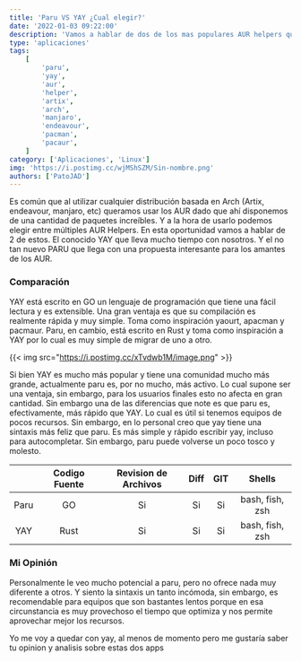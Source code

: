 ```yaml
---
title: 'Paru VS YAY ¿Cual elegir?'
date: '2022-01-03 09:22:00'
description: 'Vamos a hablar de dos de los mas populares AUR helpers que existen. El mítico YAY y el disruptor Paru que llega para ser el unico.'
type: 'aplicaciones'
tags:
    [
        'paru',
        'yay',
        'aur',
        'helper',
        'artix',
        'arch',
        'manjaro',
        'endeavour',
        'pacman',
        'pacaur',
    ]
category: ['Aplicaciones', 'Linux']
img: 'https://i.postimg.cc/wjMShSZM/Sin-nombre.png'
authors: ['PatoJAD']
---
```


Es común que al utilizar cualquier distribución basada en Arch (Artix, endeavour, manjaro, etc) queramos usar los AUR dado que ahí disponemos de una cantidad de paquetes increíbles. Y a la hora de usarlo podemos elegir entre múltiples AUR Helpers. En esta oportunidad vamos a hablar de 2 de estos. El conocido YAY que lleva mucho tiempo con nosotros. Y el no tan nuevo PARU que llega con una propuesta interesante para los amantes de los AUR.

### Comparación

YAY está escrito en GO un lenguaje de programación que tiene una fácil lectura y es extensible. Una gran ventaja es que su compilación es realmente rápida y muy simple. Toma como inspiración yaourt, apacman y pacmaur. Paru, en cambio, está escrito en Rust y toma como inspiración a YAY por lo cual es muy simple de migrar de uno a otro.

{{< img src="https://i.postimg.cc/xTvdwb1M/image.png" >}}

Si bien YAY es mucho más popular y tiene una comunidad mucho más grande, actualmente paru es, por no mucho, más activo. Lo cual supone ser una ventaja, sin embargo, para los usuarios finales esto no afecta en gran cantidad. Sin embargo una de las diferencias que note es que paru es, efectivamente, más rápido que YAY. Lo cual es útil si tenemos equipos de pocos recursos. Sin embargo, en lo personal creo que yay tiene una sintaxis más feliz que paru. Es más simple y rápido escribir yay, incluso para autocompletar. Sin embargo, paru puede volverse un poco tosco y molesto.

|      | Codigo Fuente | Revision de Archivos | Diff | GIT |     Shells      |
| :--: | :-----------: | :------------------: | :--: | :-: | :-------------: |
| Paru |      GO       |          Si          |  Si  | Si  | bash, fish, zsh |
| YAY  |     Rust      |          Si          |  Si  | Si  | bash, fish, zsh |

### Mi Opinión

Personalmente le veo mucho potencial a paru, pero no ofrece nada muy diferente a otros. Y siento la sintaxis un tanto incómoda, sin embargo, es recomendable para equipos que son bastantes lentos porque en esa circunstancia es muy provechoso el tiempo que optimiza y nos permite aprovechar mejor los recursos.

Yo me voy a quedar con yay, al menos de momento pero me gustaría saber tu opinion y analisis sobre estas dos apps
